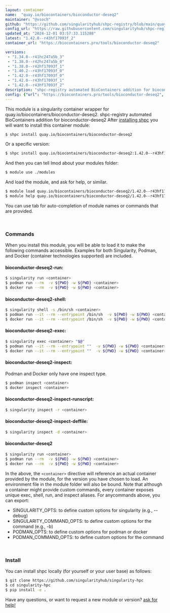 ```yaml
---
layout: container
name:  "quay.io/biocontainers/bioconductor-deseq2"
maintainer: "@vsoch"
github: "https://github.com/singularityhub/shpc-registry/blob/main/quay.io/biocontainers/bioconductor-deseq2/container.yaml"
config_url: "https://raw.githubusercontent.com/singularityhub/shpc-registry/main/quay.io/biocontainers/bioconductor-deseq2/container.yaml"
updated_at: "2024-12-01 03:57:33.115288"
latest: "1.42.0--r43hf17093f_2"
container_url: "https://biocontainers.pro/tools/bioconductor-deseq2"

versions:
 - "1.34.0--r41hc247a5b_3"
 - "1.38.0--r42hc247a5b_0"
 - "1.38.0--r42hf17093f_1"
 - "1.40.2--r43hf17093f_0"
 - "1.42.0--r43hf17093f_0"
 - "1.42.0--r43hf17093f_1"
 - "1.42.0--r43hf17093f_2"
description: "shpc-registry automated BioContainers addition for bioconductor-deseq2"
config: {"url": "https://biocontainers.pro/tools/bioconductor-deseq2", "maintainer": "@vsoch", "description": "shpc-registry automated BioContainers addition for bioconductor-deseq2", "latest": {"1.42.0--r43hf17093f_2": "sha256:2d299c5f045c65879e8da189bba17857963d50703af5410003e7e84883deef13"}, "tags": {"1.34.0--r41hc247a5b_3": "sha256:c06884d353effb957123c0e966554f0690fb6ae1ecce8c02919a1877a82339f4", "1.38.0--r42hc247a5b_0": "sha256:bfa2b49c155c117a0cb48db177c030d175cdb427b3d111017e2559981f47de01", "1.38.0--r42hf17093f_1": "sha256:ceeb8b9e66bcef07cf465adb75cb112d9c38b460fd523a47addd90e168f86ddd", "1.40.2--r43hf17093f_0": "sha256:505015440c7fe39d47f0ec05f6ab40f3dce21e23a06299963641a1e2048b525b", "1.42.0--r43hf17093f_0": "sha256:7685bd96cbffdfcd705f1d27a4108f9573444c2de4227863f9d8875ccf328055", "1.42.0--r43hf17093f_1": "sha256:80b2dea3b2b280dad957eed4bd07cf7679afddacadc125b616d56b6c9da12902", "1.42.0--r43hf17093f_2": "sha256:2d299c5f045c65879e8da189bba17857963d50703af5410003e7e84883deef13"}, "docker": "quay.io/biocontainers/bioconductor-deseq2"}
---
```


This module is a singularity container wrapper for quay.io/biocontainers/bioconductor-deseq2.
shpc-registry automated BioContainers addition for bioconductor-deseq2
After [installing shpc](#install) you will want to install this container module:


```bash
$ shpc install quay.io/biocontainers/bioconductor-deseq2
```

Or a specific version:

```bash
$ shpc install quay.io/biocontainers/bioconductor-deseq2:1.42.0--r43hf17093f_2
```

And then you can tell lmod about your modules folder:

```bash
$ module use ./modules
```

And load the module, and ask for help, or similar.

```bash
$ module load quay.io/biocontainers/bioconductor-deseq2/1.42.0--r43hf17093f_2
$ module help quay.io/biocontainers/bioconductor-deseq2/1.42.0--r43hf17093f_2
```

You can use tab for auto-completion of module names or commands that are provided.

<br>

### Commands

When you install this module, you will be able to load it to make the following commands accessible.
Examples for both Singularity, Podman, and Docker (container technologies supported) are included.

#### bioconductor-deseq2-run:

```bash
$ singularity run <container>
$ podman run --rm  -v ${PWD} -w ${PWD} <container>
$ docker run --rm  -v ${PWD} -w ${PWD} <container>
```

#### bioconductor-deseq2-shell:

```bash
$ singularity shell -s /bin/sh <container>
$ podman run --it --rm --entrypoint /bin/sh  -v ${PWD} -w ${PWD} <container>
$ docker run --it --rm --entrypoint /bin/sh  -v ${PWD} -w ${PWD} <container>
```

#### bioconductor-deseq2-exec:

```bash
$ singularity exec <container> "$@"
$ podman run --it --rm --entrypoint ""  -v ${PWD} -w ${PWD} <container> "$@"
$ docker run --it --rm --entrypoint ""  -v ${PWD} -w ${PWD} <container> "$@"
```

#### bioconductor-deseq2-inspect:

Podman and Docker only have one inspect type.

```bash
$ podman inspect <container>
$ docker inspect <container>
```

#### bioconductor-deseq2-inspect-runscript:

```bash
$ singularity inspect -r <container>
```

#### bioconductor-deseq2-inspect-deffile:

```bash
$ singularity inspect -d <container>
```



#### bioconductor-deseq2

```bash
$ singularity run <container>
$ podman run --rm  -v ${PWD} -w ${PWD} <container>
$ docker run --rm  -v ${PWD} -w ${PWD} <container>
```


In the above, the `<container>` directive will reference an actual container provided
by the module, for the version you have chosen to load. An environment file in the
module folder will also be bound. Note that although a container
might provide custom commands, every container exposes unique exec, shell, run, and
inspect aliases. For anycommands above, you can export:

 - SINGULARITY_OPTS: to define custom options for singularity (e.g., --debug)
 - SINGULARITY_COMMAND_OPTS: to define custom options for the command (e.g., -b)
 - PODMAN_OPTS: to define custom options for podman or docker
 - PODMAN_COMMAND_OPTS: to define custom options for the command

<br>

### Install

You can install shpc locally (for yourself or your user base) as follows:

```bash
$ git clone https://github.com/singularityhub/singularity-hpc
$ cd singularity-hpc
$ pip install -e .
```

Have any questions, or want to request a new module or version? [ask for help!](https://github.com/singularityhub/singularity-hpc/issues)